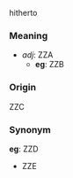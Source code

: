 hitherto
### Meaning
+ _adj_: ZZA
    + __eg__: ZZB

### Origin

ZZC

### Synonym

__eg__: ZZD

+ ZZE


